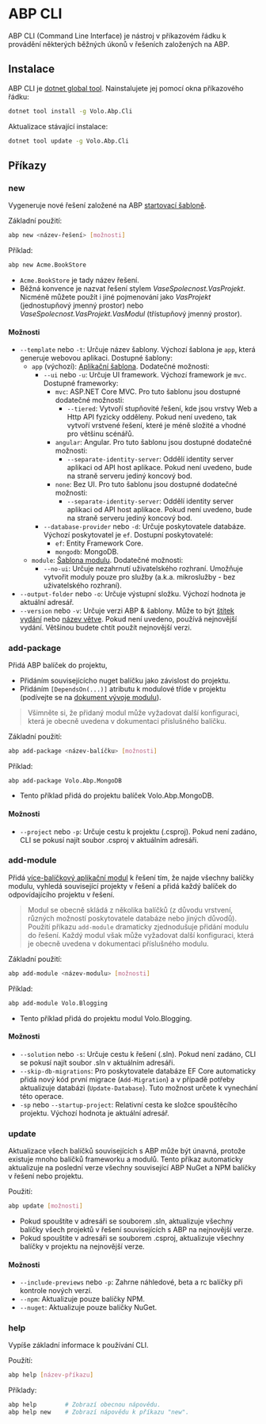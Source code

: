 ﻿# ABP CLI

ABP CLI (Command Line Interface) je nástroj v příkazovém řádku k provádění některých běžných úkonů v řešeních založených na ABP.

## Instalace

ABP CLI je [dotnet global tool](https://docs.microsoft.com/en-us/dotnet/core/tools/global-tools). Nainstalujete jej pomocí okna příkazového řádku:

````bash
dotnet tool install -g Volo.Abp.Cli
````

Aktualizace stávající instalace:

````bash
dotnet tool update -g Volo.Abp.Cli
````

## Příkazy

### new

Vygeneruje nové řešení založené na ABP [startovací šabloně](Startup-Templates/Index.md).

Základní použití:

````bash
abp new <název-řešení> [možnosti]
````

Příklad:

````bash
abp new Acme.BookStore
````

* `Acme.BookStore` je tady název řešení.
* Běžná konvence je nazvat řešení stylem *VaseSpolecnost.VasProjekt*. Nicméně můžete použít i jiné pojmenování jako *VasProjekt* (jednostupňový jmenný prostor) nebo *VaseSpolecnost.VasProjekt.VasModul* (třístupňový jmenný prostor).

#### Možnosti

* `--template` nebo `-t`: Určuje název šablony. Výchozí šablona je `app`, která generuje webovou aplikaci. Dostupné šablony:
  * `app` (výchozí): [Aplikační šablona](Startup-Templates/Application.md). Dodatečné možnosti:
    * `--ui` nebo `-u`: Určuje UI framework. Výchozí framework je `mvc`. Dostupné frameworky:
      * `mvc`: ASP.NET Core MVC. Pro tuto šablonu jsou dostupné dodatečné možnosti:
        * `--tiered`: Vytvoří stupňovité řešení, kde jsou vrstvy Web a Http API fyzicky odděleny. Pokud není uvedeno, tak vytvoří vrstvené řešení, které je méně složité a vhodné pro většinu scénářů.
      * `angular`: Angular. Pro tuto šablonu jsou dostupné dodatečné možnosti:
        * `--separate-identity-server`: Oddělí identity server aplikaci od API host aplikace. Pokud není uvedeno, bude na straně serveru jediný koncový bod.
      * `none`: Bez UI. Pro tuto šablonu jsou dostupné dodatečné možnosti:
        * `--separate-identity-server`: Oddělí identity server aplikaci od API host aplikace. Pokud není uvedeno, bude na straně serveru jediný koncový bod.
    * `--database-provider` nebo `-d`: Určuje poskytovatele databáze. Výchozí poskytovatel je `ef`. Dostupní poskytovatelé:
      * `ef`: Entity Framework Core.
      * `mongodb`: MongoDB.
  *  `module`: [Šablona modulu](Startup-Templates/Module.md). Dodatečné možnosti:
      * `--no-ui`: Určuje nezahrnutí uživatelského rozhraní. Umožňuje vytvořit moduly pouze pro služby (a.k.a. mikroslužby - bez uživatelského rozhraní).
* `--output-folder` nebo `-o`: Určuje výstupní složku. Výchozí hodnota je aktuální adresář.
* `--version` nebo `-v`: Určuje verzi ABP & šablony. Může to být [štítek vydání](https://github.com/abpframework/abp/releases) nebo [název větve](https://github.com/abpframework/abp/branches). Pokud není uvedeno, používá nejnovější vydání. Většinou budete chtít použít nejnovější verzi.


### add-package

Přidá ABP balíček do projektu,

* Přidáním souvisejícícho nuget balíčku jako závislost do projektu.
* Přidáním `[DependsOn(...)]` atributu k modulové tříde v projektu (podívejte se na [dokument vývoje modulu](Module-Development-Basics.md)).

> Všimněte si, že přidaný modul může vyžadovat další konfiguraci, která je obecně uvedena v dokumentaci příslušného balíčku.

Základní použití:

````bash
abp add-package <název-balíčku> [možnosti]
````

Příklad:

````
abp add-package Volo.Abp.MongoDB
````

* Tento příklad přidá do projektu balíček Volo.Abp.MongoDB.

#### Možnosti

* `--project` nebo `-p`: Určuje cestu k projektu (.csproj). Pokud není zadáno, CLI se pokusí najít soubor .csproj v aktuálním adresáři.

### add-module

Přidá [více-balíčkový aplikační modul](Modules/Index) k řešení tím, že najde všechny balíčky modulu, vyhledá související projekty v řešení a přidá každý balíček do odpovídajícího projektu v řešení.

> Modul se obecně skládá z několika balíčků (z důvodu vrstvení, různých možností poskytovatele databáze nebo jiných důvodů). Použití příkazu `add-module` dramaticky zjednodušuje přidání modulu do řešení. Každý modul však může vyžadovat další konfiguraci, která je obecně uvedena v dokumentaci příslušného modulu.

Základní použití:

````bash
abp add-module <název-modulu> [možnosti]
````

Příklad:

```bash
abp add-module Volo.Blogging
```

* Tento příklad přidá do projektu modul Volo.Blogging.

#### Možnosti

* `--solution` nebo `-s`: Určuje cestu k řešení (.sln). Pokud není zadáno, CLI se pokusí najít soubor .sln v aktuálním adresáři.
* `--skip-db-migrations`: Pro poskytovatele databáze EF Core automaticky přidá nový kód první migrace (`Add-Migration`) a v případě potřeby aktualizuje databázi (`Update-Database`). Tuto možnost určete k vynechání této operace.
* `-sp` nebo `--startup-project`: Relativní cesta ke složce spouštěcího projektu. Výchozí hodnota je aktuální adresář.

### update

Aktualizace všech balíčků souvisejících s ABP může být únavná, protože existuje mnoho balíčků frameworku a modulů. Tento příkaz automaticky aktualizuje na poslední verze všechny související ABP NuGet a NPM balíčky v řešení nebo projektu.

Použití:

````bash
abp update [možnosti]
````

* Pokud spouštíte v adresáři se souborem .sln, aktualizuje všechny balíčky všech projektů v řešení souvisejících s ABP na nejnovější verze.
* Pokud spouštíte v adresáři se souborem .csproj, aktualizuje všechny balíčky v projektu na nejnovější verze.

#### Možnosti

* `--include-previews` nebo `-p`: Zahrne náhledové, beta a rc balíčky při kontrole nových verzí.
* `--npm`:  Aktualizuje pouze balíčky NPM.
* `--nuget`: Aktualizuje pouze balíčky NuGet.

### help

Vypíše základní informace k používání CLI.

Použítí:

````bash
abp help [název-příkazu]
````

Příklady:

````bash
abp help        # Zobrazí obecnou nápovědu.
abp help new    # Zobrazí nápovědu k příkazu "new".
````

